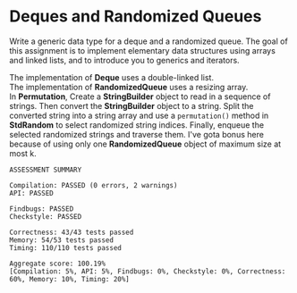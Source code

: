 # **Deques and Randomized Queues** 

Write a generic data type for a deque and a randomized queue. The goal of this assignment is to implement elementary data structures using arrays and linked lists, and to introduce you to generics and iterators.   

The implementation of **Deque** uses a double-linked list.  
The implementation of **RandomizedQueue** uses a resizing array.  
In **Permutation**, Create a **StringBuilder** object to read in a sequence of strings. Then convert the **StringBuilder** object to a string. Split the converted string into a string array and use a `permutation()` method in **StdRandom** to select randomized string indices. Finally, enqueue the selected randomized strings and traverse them. I've gota bonus here because of using only one **RandomizedQueue** object of maximum size at most k.

```
ASSESSMENT SUMMARY 

Compilation: PASSED (0 errors, 2 warnings) 
API: PASSED 

Findbugs: PASSED 
Checkstyle: PASSED 

Correctness: 43/43 tests passed 
Memory: 54/53 tests passed 
Timing: 110/110 tests passed 

Aggregate score: 100.19% 
[Compilation: 5%, API: 5%, Findbugs: 0%, Checkstyle: 0%, Correctness: 60%, Memory: 10%, Timing: 20%]
```